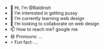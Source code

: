 - 👋 Hi, I’m @Baldinsh
- 👀 I’m interested in getting pussy
- 🌱 I’m currently learning web design
- 💞️ I’m looking to collaborate on web design
- 📫 How to reach me? google me 
- 😄 Pronouns: ...
- ⚡ Fun fact: ...

<!---
Baldinsh/Baldinsh is a ✨ special ✨ repository because its `README.md` (this file) appears on your GitHub profile.
You can click the Preview link to take a look at your changes.
--->
